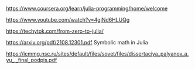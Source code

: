 https://www.coursera.org/learn/julia-programming/home/welcome

https://www.youtube.com/watch?v=4giNd6HLUQg

https://techytok.com/from-zero-to-julia/

https://arxiv.org/pdf/2108.12301.pdf Symbolic math in Julia

https://icmmg.nsc.ru/sites/default/files/sovet/files/dissertaciya_palyanov_a.yu_._final_podpis.pdf
